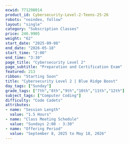 ```yaml
---
ecwid: 771298014
product_id: Cybersecurity-Level-2-Teens-25-26
robots: "noindex, follow"
layout: "single"
category: "Subscription Classes"
price: 246.9905
weight: "62"
start_date: "2025-09-08"
end_date: "2026-05-18"
start_time: "2:00"
end_time: "3:30"
page_title: "Cybersecurity Level 2"
page_subtitle: "Preparation and Certification Exam"
featured: 213
ribbon: "Starting Soon"
title: "Cybersecurity Level 2 | Blue Ridge Boost"
day_tags: ["Sunday"]
grade_tags: ["7th","8th","9th","10th","11th","12th"]
subject_tags: ["Computer Coding"]
difficulty: "Code Cadets"
attributes:
- name: "Session Length"
  value: "1.5 Hours"
- name: "Class Meeting Schedule"
  value: "Sundays 2:00 - 3:30"
- name: "Offering Period"
  value: "September 8, 2025 to May 18, 2026"
---
```

